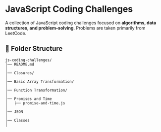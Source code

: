 # **JavaScript Coding Challenges**  

A collection of JavaScript coding challenges focused on **algorithms, data structures, and problem-solving**. Problems are taken primarily from LeetCode.  

## 📁 **Folder Structure**  

```
js-coding-challenges/
│── README.md
│
│── Closures/  
│  
│── Basic Array Transformation/  
│
│── Function Transformation/
│
│── Promises and Time  
│   ├── promise-and-time.js
│
│── JSON  
│   
│── Classes  
│   

```
